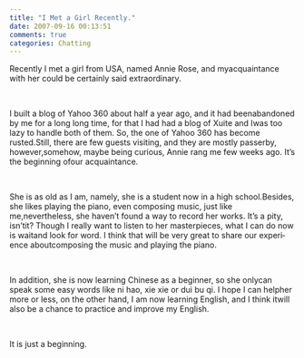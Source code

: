 ```yaml
---
title: "I Met a Girl Recently."
date: 2007-09-16 00:13:51
comments: true
categories: Chatting
---
```

<p class="MsoNormal"><span lang="EN-US">Recently I met a girl from <st1:country-region w:st="on"><st1:place w:st="on">USA</st1:place></st1:country-region>, named Annie Rose, and myacquaintance with her could be certainly said </span><span lang="EN-US">extraordinary.<o:p /></span></p><p class="MsoNormal"><span lang="EN-US"><o:p>&nbsp;</o:p></span></p><p class="MsoNormal"><span lang="EN-US">I built a blog of Yahoo 360 about half a year ago, and it had beenabandoned by me for a long long time, for that I had had a blog of Xuite and Iwas too lazy to handle both of them. So, the one of Yahoo 360 has become rusted.Still, there are few guests visiting, and they are mostly passerby, however,somehow, maybe being curious, Annie rang me few weeks ago. It’s the beginning ofour acquaintance.</span></p><p class="MsoNormal"><span lang="EN-US"><o:p>&nbsp;</o:p></span></p><p class="MsoNormal"><span lang="EN-US">She is as old as I am, namely, she is a student now in a high school.Besides, she likes playing the piano, even composing music, just like me,nevertheless, she haven’t found a way to record her works. It’s a pity, isn’tit? Though I really want to listen to her masterpieces, what I can do now is waitand look for word. I think that will be very great to share our experience aboutcomposing the music and playing the piano.</span></p><p class="MsoNormal"><span lang="EN-US"><o:p>&nbsp;</o:p></span></p><p class="MsoNormal"><span lang="EN-US">In addition, she is now learning Chinese as a beginner, so she onlycan speak some easy words like ni hao, xie xie or dui bu qi. I hope I can helpher more or less, on the other hand, I am now learning English, and I think itwill also be a chance to practice and improve my English.</span></p><p class="MsoNormal"><span lang="EN-US"><o:p>&nbsp;</o:p></span></p><p class="MsoNormal"><span lang="EN-US">It is just a beginning.</span></p>
